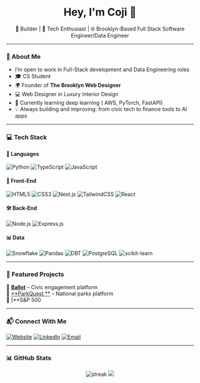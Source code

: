 <h1 align="center">Hey, I'm Coji 👋</h1>

<p align="center">
  🔧 Builder | 🧠 Tech Enthusiast | 🌐 Brooklyn-Based Full Stack Software Engineer/Data Engineer
</p>

---

### 🚀 About Me

- I’m open to work in Full-Stack development and Data Engineering roles
- 🎓 CS Student 
- 🌍 Founder of **The Brooklyn Web Designer**  
- 💻 Web Designer in Luxury Interior Design  
- 🔬 Currently learning deep learning ( AWS, PyTorch, FastAPI)  
- 💡 Always building and improving: from civic tech to finance tools to AI apps  

---

### 💻 Tech Stack

#### 🧠 Languages  
![Python](https://img.shields.io/badge/-Python-3776AB?style=flat&logo=python&logoColor=white)
![TypeScript](https://img.shields.io/badge/-TypeScript-3178C6?style=flat&logo=typescript&logoColor=white)
![JavaScript](https://img.shields.io/badge/-JavaScript-F7DF1E?style=flat&logo=javascript&logoColor=000)

#### 🎨 Front-End  
![HTML5](https://img.shields.io/badge/-HTML5-E34F26?style=flat&logo=html5&logoColor=white)
![CSS3](https://img.shields.io/badge/-CSS3-1572B6?style=flat&logo=css3)
![Next.js](https://img.shields.io/badge/-Next.js-000000?style=flat&logo=next.js&logoColor=white)
![TailwindCSS](https://img.shields.io/badge/-TailwindCSS-38B2AC?style=flat&logo=tailwind-css&logoColor=white)
![React](https://img.shields.io/badge/-React-61DAFB?style=flat&logo=react&logoColor=000)

#### 🛠️ Back-End  
![Node.js](https://img.shields.io/badge/-Node.js-339933?style=flat&logo=node.js&logoColor=white)
![Express.js](https://img.shields.io/badge/-Express.js-000000?style=flat&logo=express&logoColor=white)

#### 📊 Data  
![Snowflake](https://img.shields.io/badge/-Snowflake-29B5E8?style=flat&logo=snowflake&logoColor=white)
![Pandas](https://img.shields.io/badge/-Pandas-150458?style=flat&logo=pandas)
![DBT](https://img.shields.io/badge/-dbt-FE752F?style=flat&logo=dbt&logoColor=white)
![PostgreSQL](https://img.shields.io/badge/-PostgreSQL-4169E1?style=flat&logo=postgresql&logoColor=white)
![scikit-learn](https://img.shields.io/badge/-scikit--learn-F7931E?style=flat&logo=scikit-learn&logoColor=white)

---

### 🌟 Featured Projects

🔸 [**Ballot**](https://github.com/DreamTeamUSA/ballot_usa/blob/main/README.md) – Civic engagement platform  
🔸 [**ParkQuest **](https://github.com/LouisNicole/ParksProject) – National parks platform  
🔸 [**S&P 500


---

### 📬 Connect With Me

[![Website](https://img.shields.io/badge/-Portfolio-000?style=flat&logo=vercel&logoColor=white)](https://thebrooklynwebdesigner.com)
[![LinkedIn](https://img.shields.io/badge/-LinkedIn-0077B5?style=flat&logo=linkedin&logoColor=white)](https://linkedin.com/in/louisjager)
[![Email](https://img.shields.io/badge/-Email-D14836?style=flat&logo=gmail&logoColor=white)](mailto:youremail@example.com)

---

### 📊 GitHub Stats

<p align="center">
  <img src="https://github-readme-streak-stats.herokuapp.com/?user=LeaderLou1&theme=radical" alt="streak"/>
  <img src="https://github-readme-stats.vercel.app/api?username=LeaderLou1&show_icons=true&theme=radical" />
</p>
